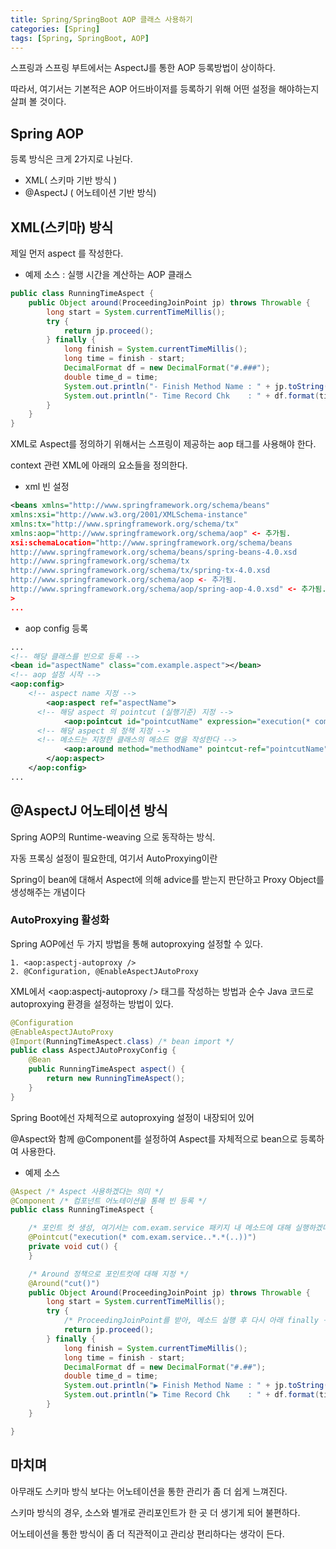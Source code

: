 ```yaml
---
title: Spring/SpringBoot AOP 클래스 사용하기
categories: [Spring]
tags: [Spring, SpringBoot, AOP]
---
```



스프링과 스프링 부트에서는 AspectJ를 통한 AOP 등록방법이 상이하다.

따라서, 여기서는 기본적은 AOP 어드바이저를 등록하기 위해 어떤 설정을 해야하는지 살펴 볼 것이다.

## Spring AOP

등록 방식은 크게 2가지로 나뉜다.

- XML( 스키마 기반 방식 )
- @AspectJ ( 어노테이션 기반 방식)

## XML(스키마) 방식

제일 먼저 aspect 를 작성한다.

- 예제 소스 : 실행 시간을 계산하는 AOP 클래스

```java
public class RunningTimeAspect {
	public Object around(ProceedingJoinPoint jp) throws Throwable {
		long start = System.currentTimeMillis();
		try {
			return jp.proceed();
		} finally {
			long finish = System.currentTimeMillis();
			long time = finish - start;
			DecimalFormat df = new DecimalFormat("#.###");
			double time_d = time;
			System.out.println("- Finish Method Name : " + jp.toString() + " ◀");
			System.out.println("- Time Record Chk    : " + df.format(time_d / 1000) + " 초 ◀");
		}
	}
}
```

XML로 Aspect를 정의하기 위해서는 스프링이 제공하는 aop 태그를 사용해야 한다.

context 관련 XML에 아래의 요소들을 정의한다.

- xml 빈 설정

```xml
<beans xmlns="http://www.springframework.org/schema/beans"
xmlns:xsi="http://www.w3.org/2001/XMLSchema-instance" 
xmlns:tx="http://www.springframework.org/schema/tx"
xmlns:aop="http://www.springframework.org/schema/aop" <- 추가됨.
xsi:schemaLocation="http://www.springframework.org/schema/beans
http://www.springframework.org/schema/beans/spring-beans-4.0.xsd
http://www.springframework.org/schema/tx 
http://www.springframework.org/schema/tx/spring-tx-4.0.xsd
http://www.springframework.org/schema/aop <- 추가됨.
http://www.springframework.org/schema/aop/spring-aop-4.0.xsd" <- 추가됨.
>
...
```

- aop config 등록

```xml
...
<!-- 해당 클래스를 빈으로 등록 -->
<bean id="aspectName" class="com.example.aspect"></bean>
<!-- aop 설정 시작 -->
<aop:config>
    <!-- aspect name 지정 -->
		<aop:aspect ref="aspectName">
      <!-- 해당 aspect 의 pointcut (실행기준) 지정 -->
			<aop:pointcut id="pointcutName" expression="execution(* com.example..*Service.*(..))" />
      <!-- 해당 aspect 의 정책 지정 -->
      <!-- 메소드는 지정한 클래스의 메소드 명을 작성한다 -->
			<aop:around method="methodName" pointcut-ref="pointcutName" />
		</aop:aspect>
	</aop:config>
...
```


## @AspectJ 어노테이션 방식

Spring AOP의 Runtime-weaving 으로 동작하는 방식.

자동 프록싱 설정이 필요한데, 여기서 AutoProxying이란 

Spring이 bean에 대해서 Aspect에 의해 advice를 받는지 판단하고 Proxy Object를 생성해주는 개념이다

### AutoProxying 활성화

Spring AOP에선 두 가지 방법을 통해 autoproxying 설정할 수 있다.

```
1. <aop:aspectj-autoproxy />
2. @Configuration, @EnableAspectJAutoProxy
```

XML에서 <aop:aspectj-autoproxy /> 태그를 작성하는 방법과 순수 Java 코드로 autoproxying 환경을 설정하는 방법이 있다.

```java
@Configuration
@EnableAspectJAutoProxy
@Import(RunningTimeAspect.class) /* bean import */
public class AspectJAutoProxyConfig {
    @Bean
    public RunningTimeAspect aspect() {
        return new RunningTimeAspect();
    }
}
```

Spring Boot에선 자체적으로 autoproxying 설정이 내장되어 있어

 @Aspect와 함께 @Component를 설정하여 Aspect를 자체적으로 bean으로 등록하여 사용한다.


- 예제 소스

```java
@Aspect /* Aspect 사용하겠다는 의미 */
@Component /* 컴포넌트 어노테이션을 통해 빈 등록 */
public class RunningTimeAspect {

    /* 포인트 컷 생성, 여기서는 com.exam.service 패키지 내 메소드에 대해 실행하겠다는 의미 */
    @Pointcut("execution(* com.exam.service..*.*(..))")
    private void cut() {
    }

    /* Around 정책으로 포인트컷에 대해 지정 */
    @Around("cut()")
    public Object Around(ProceedingJoinPoint jp) throws Throwable {
        long start = System.currentTimeMillis();
        try {
            /* ProceedingJoinPoint를 받아, 메소드 실행 후 다시 아래 finally 구문으로 복귀 */
            return jp.proceed();
        } finally {
            long finish = System.currentTimeMillis();
            long time = finish - start;
            DecimalFormat df = new DecimalFormat("#.##");
            double time_d = time;
            System.out.println("▶ Finish Method Name : " + jp.toString() + " ◀");
            System.out.println("▶ Time Record Chk    : " + df.format(time_d / 1000) + " 초 ◀");
        }
    }

}
```

## 마치며

아무래도 스키마 방식 보다는 어노테이션을 통한 관리가 좀 더 쉽게 느껴진다.

스키마 방식의 경우, 소스와 별개로 관리포인트가 한 곳 더 생기게 되어 불편하다.

어노테이션을 통한 방식이 좀 더 직관적이고 관리상 편리하다는 생각이 든다.